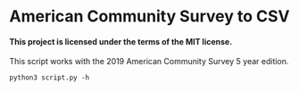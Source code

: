 # American Community Survey to CSV

#### This project is licensed under the terms of the MIT license. 

This script works with the 2019 American Community Survey 5 year edition.


`python3 script.py -h`
